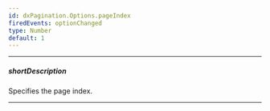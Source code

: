 ```yaml
---
id: dxPagination.Options.pageIndex
firedEvents: optionChanged
type: Number
default: 1
---
```

---
##### shortDescription
Specifies the page index.

---
<!-- Description goes here -->